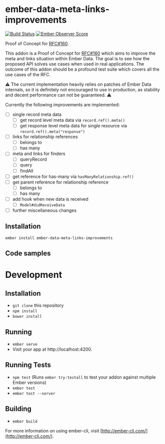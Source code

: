 # ember-data-meta-links-improvements

[![Build Status](https://travis-ci.org/pangratz/ember-data-meta-links-improvements.svg?branch=master)](https://travis-ci.org/pangratz/ember-data-meta-links-improvements)
[![Ember Observer Score](https://emberobserver.com/badges/ember-data-meta-links-improvements.svg)](https://emberobserver.com/addons/ember-data-meta-links-improvements)

Proof of Concept for [RFC#160](https://github.com/emberjs/rfcs/pull/160).

This addon is a Proof of Concept for
[RFC#160](https://github.com/emberjs/rfcs/pull/160) which aims to improve the
meta and links situation within Ember Data.
The goal is to see how the proposed API solves use cases when used in real
applications. The outcome of this addon should be a profound test suite which
covers all the use cases of the RFC.

:warning: The current implementation heavily relies on patches of Ember Data
internals, so it is definitely not encouraged to use in production, as
stability and decent performance can not be guaranteed. :warning:

Currently the following improvements are implemented:

- [ ] single record meta data
  - [ ] get record level meta data via `record.ref().meta()`
  - [ ] get response level meta data for single resource via `record.ref().meta("response")`
- [ ] links for relationship references
  - [ ] belongs to
  - [ ] has many
- [ ] meta and links for finders
  - [ ] queryRecord
  - [ ] query
  - [ ] findAll
- [ ] get reference for has-many via `hasManyRelationship.ref()`
- [ ] get parent reference for relationship reference
  - [ ] belongs to
  - [ ] has many
- [ ] add hook when new data is received
  - [ ] `Model#didReceiveData`
- [ ] further miscellaneous changes

## Installation

`ember install ember-data-meta-links-improvements`

## Code samples

# Development

## Installation

* `git clone` this repository
* `npm install`
* `bower install`

## Running

* `ember serve`
* Visit your app at http://localhost:4200.

## Running Tests

* `npm test` (Runs `ember try:testall` to test your addon against multiple Ember versions)
* `ember test`
* `ember test --server`

## Building

* `ember build`

For more information on using ember-cli, visit [http://ember-cli.com/](http://ember-cli.com/).
